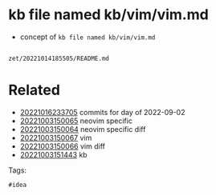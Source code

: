 # kb file named kb/vim/vim.md

- concept of `kb file named kb/vim/vim.md`

```
```

` zet/20221014185505/README.md `

# Related

- [20221016233705](/zet/20221016233705/README.md) commits for day of 2022-09-02
- [20221003150065](/zet/20221003150065/README.md) neovim specific
- [20221003150064](/zet/20221003150064/README.md) neovim specific diff
- [20221003150067](/zet/20221003150067/README.md) vim
- [20221003150066](/zet/20221003150066/README.md) vim diff
- [20221003151443](/zet/20221003151443/README.md) kb

Tags:

    #idea
